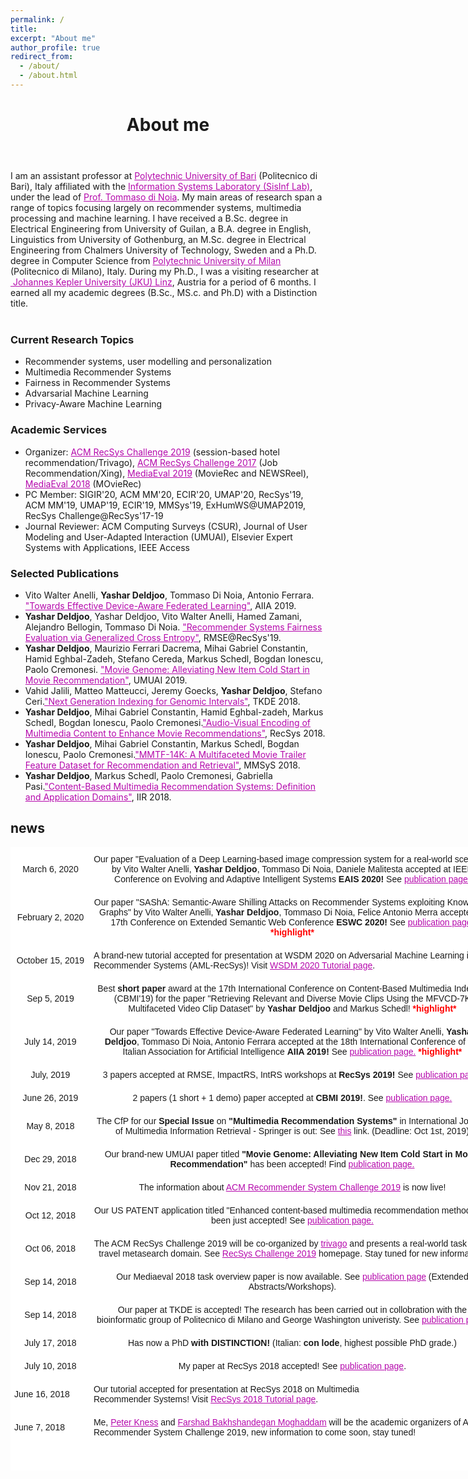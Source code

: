 ```yaml
---
permalink: /
title:
excerpt: "About me"
author_profile: true
redirect_from:
  - /about/
  - /about.html
---
```


<header class="post-header">
<h1 class="post-title">About me</h1>
</header>



<p> I am an assistant professor at  <a href="http://www.en.poliba.it/" target="\_blank" style="color: #B509AC">Polytechnic University of Bari</a> (Politecnico di Bari), Italy affiliated with the  <a href="http://sisinflab.poliba.it/research/" target="\_blank" style="color: #B509AC">Information Systems Laboratory (SisInf Lab)</a>, under the lead of <a href="http://sisinflab.poliba.it/dinoia/" target="\_blank" style="color: #B509AC">Prof. Tommaso di Noia</a>. My main areas of research span a range of topics focusing largely on recommender systems, multimedia processing and machine learning. I have received a B.Sc. degree in Electrical Engineering from University of Guilan, a B.A. degree in English, Linguistics from University of Gothenburg, an M.Sc. degree in Electrical Engineering from Chalmers University of Technology, Sweden and a Ph.D. degree in Computer Science from <a href="http://www.en.poliba.it/" target="\_blank" style="color: #B509AC">Polytechnic University of Milan</a> (Politecnico di Milano), Italy. During my Ph.D., I was a visiting researcher at <a href="https://www.jku.at/en/institute-of-computational-perception/" target="\_blank" style="color: #B509AC">  Johannes Kepler University (JKU) Linz</a>, Austria for a period of 6 months. I earned all my academic degrees (B.Sc., MS.c. and Ph.D) with a Distinction title.<br> <br> 
</p>


<h3>Current Research Topics</h3>

<ul>
  <li> Recommender systems, user modelling and personalization </li>
  <li> Multimedia Recommender Systems</li>
  <li> Fairness in Recommender Systems</li>
  <li> Advarsarial Machine Learning </li>
  <li> Privacy-Aware Machine Learning </li>
</ul>

<h3>Academic Services</h3>

<ul>
  <li> Organizer: <a href="https://recsys.acm.org/recsys19/" style="color: #B509AC">ACM RecSys Challenge 2019</a> (session-based hotel recommendation/Trivago), <a href="https://recsys.acm.org/recsys17/challenge/" style="color: #B509AC">ACM RecSys Challenge 2017</a> (Job Recommendation/Xing), <a href="http://www.multimediaeval.org/mediaeval2019/mmrecsys/" style="color: #B509AC">MediaEval 2019</a> (MovieRec and NEWSReel), <a href="http://www.multimediaeval.org/mediaeval2018/content4recsys/index.html" style="color: #B509AC">MediaEval 2018</a> (MOvieRec)</li>
  <li> PC Member: SIGIR'20, ACM MM'20, ECIR'20, UMAP'20, RecSys'19, ACM MM'19, UMAP'19, ECIR'19, MMSys'19, ExHumWS@UMAP2019, RecSys Challenge@RecSys'17-19
  </li>
  <li> Journal Reviewer: ACM Computing Surveys (CSUR), Journal of User Modeling and User-Adapted Interaction (UMUAI), Elsevier Expert Systems with Applications, IEEE Access </li>
</ul>

<h3>Selected Publications</h3>

<ul>
  <li> Vito Walter Anelli, <b>Yashar Deldjoo</b>, Tommaso Di Noia, Antonio Ferrara. <a href="https://arxiv.org/pdf/1908.07420.pdf" style="color: #B509AC">"Towards Effective Device-Aware Federated Learning"</a>, AIIA 2019.  </li>
  <li> <b>Yashar Deldjoo</b>, Yashar Deldjoo, Vito Walter Anelli, Hamed Zamani, Alejandro Bellogin, Tommaso Di Noia. <a href="http://ceur-ws.org/Vol-2440/short3.pdf" style="color: #B509AC">"Recommender Systems Fairness Evaluation via Generalized Cross Entropy"</a>, RMSE@RecSys'19.  </li>
  <li> <b>Yashar Deldjoo</b>, Maurizio Ferrari Dacrema, Mihai Gabriel Constantin, Hamid Eghbal-Zadeh, Stefano Cereda, Markus Schedl, Bogdan Ionescu, Paolo Cremonesi. <a href="https://doi.org/10.1007/s11257-019-09221-y" style="color: #B509AC">"Movie Genome: Alleviating New Item Cold Start in Movie Recommendation"</a>, UMUAI 2019.  </li>
 <li> Vahid Jalili, Matteo Matteucci, Jeremy Goecks, <b>Yashar Deldjoo</b>, Stefano Ceri.<a href="http://yasdel.github.io/files/Di4TKDE.pdf" style="color: #B509AC">"Next Generation Indexing for Genomic Intervals"</a>, TKDE 2018. </li>
  <li> <b>Yashar Deldjoo</b>, Mihai Gabriel Constantin, Hamid Eghbal-zadeh, Markus Schedl, Bogdan Ionescu, Paolo Cremonesi.<a href="https://doi.org/10.1145/3240323.3240407" style="color: #B509AC">"Audio-Visual Encoding of Multimedia Content to Enhance Movie Recommendations"</a>, RecSys 2018. </li>
  <li> <b>Yashar Deldjoo</b>, Mihai Gabriel Constantin, Markus Schedl, Bogdan Ionescu, Paolo Cremonesi.<a href="http://yasdel.github.io/files/MMSys2018_deldjoo.pdf" style="color: #B509AC">"MMTF-14K: A Multifaceted Movie Trailer Feature Dataset for Recommendation and Retrieval"</a>, MMSyS 2018. </li>
  <li> <b>Yashar Deldjoo</b>, Markus Schedl, Paolo Cremonesi, Gabriella Pasi.<a href="http://ceur-ws.org/Vol-2140/paper15.pdf" style="color: #B509AC">"Content-Based Multimedia Recommendation Systems: Definition and Application Domains"</a>, IIR 2018. </li>
</ul>



<div class="news">
<h2>news</h2>


<style type="text/css">
.tg  {border-collapse:collapse;border-spacing:0;}
.tg td{font-family:Arial, sans-serif;font-size:14px;padding:10px 5px;border-style:solid;border-width:1px;overflow:hidden;word-break:normal;border-color:black;}
.tg th{font-family:Arial, sans-serif;font-size:14px;font-weight:normal;padding:10px 5px;border-style:solid;border-width:1px;overflow:hidden;word-break:normal;border-color:black;}
.tg .tg-xivq{background-color:#ffffff;border-color:#ffffff}
</style>
<table class="tg" style="undefined;table-layout: fixed; width: 775px">
<colgroup>
<col style="width: 127px">
<col style="width: 648px">
</colgroup>
 <tr>
    <th class="tg-xivq">March 6, 2020</th>
    <th class="tg-xivq"> Our paper "Evaluation of a Deep Learning-based image compression system for a real-world scenario" by Vito Walter Anelli, <b>Yashar Deldjoo</b>, Tommaso Di Noia, Daniele Malitesta accepted at IEEE Conference on Evolving and Adaptive Intelligent Systems <b>EAIS 2020!</b> See <a href="https://yasdel.github.io/publications/" target="\_blank" style="color: #B509AC">publication page.</a> <font color="red"></font></th>
  </tr>
 <tr>
    <th class="tg-xivq">February 2, 2020</th>
    <th class="tg-xivq"> Our paper "SAShA: Semantic-Aware Shilling Attacks on Recommender Systems exploiting Knowledge Graphs" by Vito Walter Anelli, <b>Yashar Deldjoo</b>, Tommaso Di Noia,  Felice Antonio Merra accepted at 17th Conference on Extended Semantic Web Conference <b>ESWC 2020!</b> See <a href="https://yasdel.github.io/publications/" target="\_blank" style="color: #B509AC">publication page.</a> <font color="red"><b>*highlight*</b></font></th>
  </tr>
 <tr>
    <th class="tg-xivq">October 15, 2019</th>
    <td class="tg-xivq">A brand-new tutorial accepted for presentation at WSDM 2020 on Adversarial Machine Learning in Recommender Systems (AML-RecSys)! Visit <a href="http://www.wsdm-conference.org/2020/tutorials.php" target="\_blank" style="color: #B509AC">WSDM 2020 Tutorial page</a>. </td>
  </tr>
 <tr>
    <th class="tg-xivq">Sep 5, 2019</th>
    <th class="tg-xivq"> Best <b> short paper</b> award at the 17th International Conference on Content-Based Multimedia Indexing (CBMI'19) for the paper "Retrieving Relevant and Diverse Movie Clips Using the MFVCD-7K Multifaceted Video Clip Dataset" by <b>Yashar Deldjoo </b> and Markus Schedl! <font color="red"><b>*highlight*</b></font></th>
  </tr>
 <tr>
    <th class="tg-xivq">July 14, 2019</th>
    <th class="tg-xivq"> Our paper "Towards Effective Device-Aware Federated Learning" by Vito Walter Anelli, <b>Yashar Deldjoo</b>, Tommaso Di Noia, Antonio Ferrara accepted at the 18th International Conference of the Italian Association for Artificial Intelligence <b>AIIA 2019!</b> See <a href="https://yasdel.github.io/publications/" target="\_blank" style="color: #B509AC">publication page.</a> <font color="red"><b>*highlight*</b></font></th>
  </tr>
 <tr>
    <th class="tg-xivq">July, 2019</th>
    <th class="tg-xivq"> 3 papers accepted at RMSE, ImpactRS, IntRS workshops at <b>RecSys 2019!</b> See <a href="https://yasdel.github.io/publications/" target="\_blank" style="color: #B509AC">publication page.</a> </th>
  </tr>
 <tr>
    <th class="tg-xivq">June 26, 2019</th>
    <th class="tg-xivq"> 2 papers (1 short + 1 demo) paper accepted at <b>CBMI 2019!</b>. See <a href="https://yasdel.github.io/publications/" target="\_blank" style="color: #B509AC">publication page.</a> </th>
  </tr>
 <tr>
    <th class="tg-xivq">May 8, 2018</th>
    <th class="tg-xivq"> The CfP for our <b>Special Issue</b> on <b>"Multimedia Recommendation Systems"</b> in International Journal of Multimedia Information Retrieval - Springer is out: See <a href="http://www.cp.jku.at/journals/ijmir_2019_cfp.html" target="\_blank" style="color: #B509AC">this</a> link.  (Deadline: Oct 1st, 2019) </th>
  </tr>
 <tr>
    <th class="tg-xivq">Dec 29, 2018</th>
    <th class="tg-xivq">Our brand-new UMUAI paper titled <b>"Movie Genome: Alleviating New Item Cold Start in Movie Recommendation"</b> has been accepted! Find <a href="https://yasdel.github.io/publications/" target="\_blank" style="color: #B509AC">publication page.</a></th>
  </tr>
 <tr>
    <th class="tg-xivq">Nov 21, 2018</th>
    <th class="tg-xivq">The information about <a href="http://www.recsyschallenge.com/2019/" target="\_blank" style="color: #B509AC">ACM Recommender System Challenge 2019</a> is now live!</th>
  </tr>
 <tr>
    <th class="tg-xivq">Oct 12, 2018</th>
    <th class="tg-xivq">Our US PATENT application titled "Enhanced content-based multimedia recommendation method" has been just accepted! See <a href="https://yasdel.github.io/publications/" target="\_blank" style="color: #B509AC">publication page.</a></th>
  </tr>
  <tr>
    <th class="tg-xivq">Oct 06, 2018</th>
    <th class="tg-xivq">The ACM RecSys Challenge 2019 will be co-organized by <a href="hhttps://www.trivago.it" target="\_blank" style="color: #B509AC">trivago</a> and presents a real-world task in the travel metasearch domain.  See <a href="https://recsys.acm.org/recsys19/challenge/" target="\_blank" style="color: #B509AC">RecSys Challenge 2019</a> homepage. Stay tuned for new information!</th>
  </tr>
  <tr>
    <th class="tg-xivq">Sep 14, 2018</th>
    <th class="tg-xivq">Our Mediaeval 2018 task overview paper is now available. See <a href="https://yasdel.github.io/publications/" target="\_blank" style="color: #B509AC">publication page</a> (Extended Abstracts/Workshops).</th>
  </tr>
  <tr>
    <th class="tg-xivq">Sep 14, 2018</th>
    <th class="tg-xivq">Our paper at TKDE is accepted! The research has been carried out in collobration with the bioinformatic group of Politecnico di Milano and George Washington univeristy. See <a href="https://yasdel.github.io/publications/" target="\_blank" style="color: #B509AC">publication page.</a></th>
  </tr>
  <tr>
    <th class="tg-xivq">July 17, 2018</th>
    <th class="tg-xivq">Has now a PhD <b>with DISTINCTION!</b> (Italian: <b>con lode</b>, highest possible PhD grade.)</th>
  </tr>
  <tr>
    <th class="tg-xivq">July 10, 2018</th>
    <th class="tg-xivq">My paper at RecSys 2018 accepted! See <a href="https://yasdel.github.io/publications/" target="\_blank" style="color: #B509AC">publication page</a>.</th>
  </tr>
  <tr>
    <td class="tg-xivq">June 16, 2018</td>
    <td class="tg-xivq">Our tutorial accepted for presentation at RecSys 2018 on Multimedia<br>Recommender Systems! Visit <a href="https://recsys.acm.org/recsys18/tutorials/#content-tab-1-3-tab" target="\_blank" style="color: #B509AC">RecSys 2018 Tutorial page</a>. </td>
  </tr>
  <tr>
    <td class="tg-xivq">June 7, 2018</td>
    <td class="tg-xivq"> Me,  <a href="https://www.ifs.tuwien.ac.at/~knees/" target="\_blank" style="color: #B509AC">Peter Kness</a>  and  <a href="    https://scholar.google.com/citations?user=JPP5wWcAAAAJ&hl=en" target="\_blank" style="color: #B509AC">Farshad Bakhshandegan Moghaddam</a> will be the academic organizers of ACM Recommender System Challenge 2019, new information to come soon, stay tuned! </td>
</tr>
  <tr>
    <td class="tg-xivq"></td>
    <td class="tg-xivq"></td>
  </tr>
  <tr>
    <td class="tg-xivq"></td>
    <td class="tg-xivq"></td>
  </tr>
</table>
</div>


